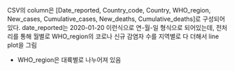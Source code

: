 CSV의 column은 [Date_reported, Country_code, Country, WHO_region, New_cases, Cumulative_cases, New_deaths, Cumulative_deaths]로 구성되어 있다.
 date_reported는 2020-01-20 이런식으로 연-월-일 형식으로 되어있는데, 전처리를 통해 월별로 WHO_region의 코로나 신규 감염자 수를 지역별로 다 더해서 line plot을 그림
* WHO_region은 대륙별로 나누어져 있음
